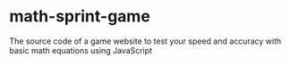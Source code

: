 # math-sprint-game
The source code of a game website to test your speed and accuracy with basic math equations using JavaScript
